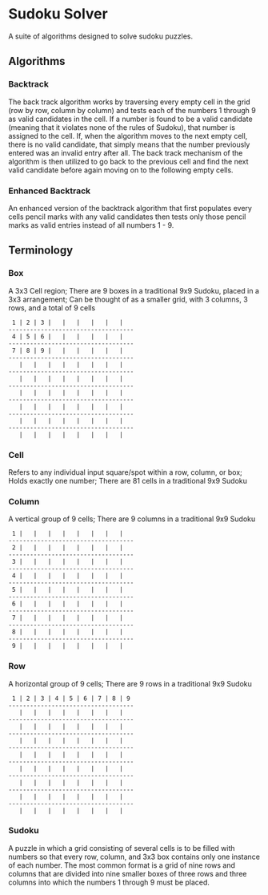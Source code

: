 # Sudoku Solver
A suite of algorithms designed to solve sudoku puzzles.

## Algorithms

### Backtrack
The back track algorithm works by traversing every empty cell in the grid (row by row, column by column) and tests each of the numbers 1 through 9 as valid candidates in the cell. If a number is found to be a valid candidate (meaning that it violates none of the rules of Sudoku), that number is assigned to the cell.
If, when the algorithm moves to the next empty cell, there is no valid candidate, that simply means that the number previously entered was an invalid entry after all. The back track mechanism of the algorithm is then utilized to go back to the previous cell and find the next valid candidate before again moving on to the following empty cells.

### Enhanced Backtrack
An enhanced version of the backtrack algorithm that first populates every cells pencil marks with any valid candidates then tests only those pencil marks as valid entries instead of all numbers 1 - 9.

## Terminology

### Box
A 3x3 Cell region; There are 9 boxes in a traditional 9x9 Sudoku, placed in a 3x3 arrangement; Can be thought of as a smaller grid, with 3 columns, 3 rows, and a total of 9 cells

```
 1 | 2 | 3 |   |   |   |   |   | 
-----------------------------------
 4 | 5 | 6 |   |   |   |   |   |
-----------------------------------
 7 | 8 | 9 |   |   |   |   |   |
-----------------------------------
   |   |   |   |   |   |   |   |
-----------------------------------
   |   |   |   |   |   |   |   |
-----------------------------------
   |   |   |   |   |   |   |   |
-----------------------------------
   |   |   |   |   |   |   |   |
-----------------------------------
   |   |   |   |   |   |   |   |
-----------------------------------
   |   |   |   |   |   |   |   |
```

### Cell
Refers to any individual input square/spot within a row, column, or box; Holds exactly one number; There are 81 cells in a traditional 9x9 Sudoku

### Column
A vertical group of 9 cells; There are 9 columns in a traditional 9x9 Sudoku

```
 1 |   |   |   |   |   |   |   | 
-----------------------------------
 2 |   |   |   |   |   |   |   |
-----------------------------------
 3 |   |   |   |   |   |   |   |
-----------------------------------
 4 |   |   |   |   |   |   |   |
-----------------------------------
 5 |   |   |   |   |   |   |   |
-----------------------------------
 6 |   |   |   |   |   |   |   |
-----------------------------------
 7 |   |   |   |   |   |   |   |
-----------------------------------
 8 |   |   |   |   |   |   |   |
-----------------------------------
 9 |   |   |   |   |   |   |   |
```

### Row
A horizontal group of 9 cells; There are 9 rows in a traditional 9x9 Sudoku

```
 1 | 2 | 3 | 4 | 5 | 6 | 7 | 8 | 9
-----------------------------------
   |   |   |   |   |   |   |   |
-----------------------------------
   |   |   |   |   |   |   |   |
-----------------------------------
   |   |   |   |   |   |   |   |
-----------------------------------
   |   |   |   |   |   |   |   |
-----------------------------------
   |   |   |   |   |   |   |   |
-----------------------------------
   |   |   |   |   |   |   |   |
-----------------------------------
   |   |   |   |   |   |   |   |
-----------------------------------
   |   |   |   |   |   |   |   |
```

### Sudoku
A puzzle in which a grid consisting of several cells is to be filled with numbers so that every row, column, and 3x3 box contains only one instance of each number. The most common format is a grid of nine rows and columns that are divided into nine smaller boxes of three rows and three columns into which the numbers 1 through 9 must be placed.
